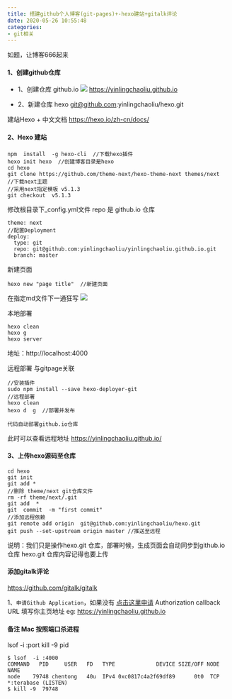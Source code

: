 ```yaml
---
title: 搭建github个人博客(git-pages)+-hexo建站+gitalk评论
date: 2020-05-26 10:55:48
categories:
- git相关
---
```

如题，让博客666起来

#### 1、创建github仓库
*  1、创建仓库 github.io
![](https://upload-images.jianshu.io/upload_images/5526061-06febc87b87889b9.png?imageMogr2/auto-orient/strip%7CimageView2/2/w/1240)
https://yinlingchaoliu.github.io

* 2、新建仓库 hexo
git@github.com:yinlingchaoliu/hexo.git

建站Hexo + 中文文档
https://hexo.io/zh-cn/docs/

#### 2、Hexo 建站
```
npm  install  -g hexo-cli  //下载hexo插件
hexo init hexo  //创建博客目录是hexo
cd hexo 
git clone https://github.com/theme-next/hexo-theme-next themes/next  //下载next主题
//采用next指定模板 v5.1.3
git checkout  v5.1.3
```

修改根目录下_config.yml文件
repo 是 github.io 仓库
```
theme: next
//配置Deployment
deploy:
  type: git
  repo: git@github.com:yinlingchaoliu/yinlingchaoliu.github.io.git
  branch: master
```

新建页面
```
hexo new "page title"  //新建页面
```
在指定md文件下一通狂写
![](https://upload-images.jianshu.io/upload_images/5526061-de1bd0c5520c61b1.png?imageMogr2/auto-orient/strip%7CimageView2/2/w/1240)

本地部署
```
hexo clean
hexo g
hexo server
```
地址：http://localhost:4000

远程部署 与gitpage关联
```
//安装插件
sudo npm install --save hexo-deployer-git
//远程部署
hexo clean
hexo d  g  //部署并发布
```

`代码自动部署github.io仓库`

此时可以查看远程地址
https://yinlingchaoliu.github.io/

#### 3、上传hexo源码至仓库
```
cd hexo
git init 
git add * 
//删除 theme/next git仓库文件
rm -rf theme/next/.git
git add  * 
git  commit  -m "first commit"
//添加远程依赖
git remote add origin  git@github.com:yinlingchaoliu/hexo.git
git push --set-upstream origin master //推送至远程
```

说明：我们只是操作hexo.git 仓库，部署时候，生成页面会自动同步到github.io 仓库
hexo.git 仓库内容记得也要上传

#### 添加gitalk评论
https://github.com/gitalk/gitalk

1、`申请Github Application`，如果没有 [点击这里申请](https://github.com/settings/applications/new)
Authorization callback URL 填写你主页地址
eg: https://yinlingchaoliu.github.io



#### 备注 Mac 按照端口杀进程
lsof -i :port
kill -9 pid
```
$ lsof  -i :4000
COMMAND   PID     USER   FD   TYPE             DEVICE SIZE/OFF NODE NAME
node    79748 chentong   40u  IPv4 0xc0817c4a2f69df89      0t0  TCP *:terabase (LISTEN)
$ kill -9  79748
```
